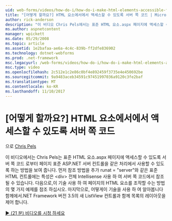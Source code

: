 ```yaml
---
uid: web-forms/videos/how-do-i/how-do-i-make-html-elements-accessible-from-server-side-code
title: "[어떻게 할까요?] HTML 요소에서에서 액세스할 수 있도록 서버 쪽 코드 | Microsoft Docs"
author: rick-anderson
description: "이 비디오 Chris Pels에서는 표준 HTML 요소.aspx 페이지에 액세스할 수 있도록 서버 쪽 코드 로부터 페이지 processin에서 사용할 수 있도록 하는 방법을 보여줍니다 중..."
ms.author: aspnetcontent
manager: wpickett
ms.date: 05/29/2008
ms.topic: article
ms.assetid: 1e2bafaa-ae6a-4c4c-839b-ff2dfe836902
ms.technology: dotnet-webforms
ms.prod: .net-framework
msc.legacyurl: /web-forms/videos/how-do-i/how-do-i-make-html-elements-accessible-from-server-side-code
msc.type: video
ms.openlocfilehash: 2c512e1c2e86c0bf4e892459f3735e4e450692be
ms.sourcegitcommit: 9a9483aceb34591c97451997036a9120c3fe2baf
ms.translationtype: MT
ms.contentlocale: ko-KR
ms.lasthandoff: 11/10/2017
---
```

<a name="how-do-i-make-html-elements-accessible-from-server-side-code"></a>[어떻게 할까요?] HTML 요소에서에서 액세스할 수 있도록 서버 쪽 코드
====================
으로 [Chris Pels](https://twitter.com/chrispels)

이 비디오에서는 Chris Pels는 표준 HTML 요소.aspx 페이지에 액세스할 수 있도록 서버 쪽 코드 로부터 페이지 표준 ASP.NET 서버 컨트롤을 같은 처리에서 사용할 수 있도록 하는 방법을 보여 줍니다. 먼저 참조 방법을 추가 runat = "server"와 같은 표준 HTML 컨트롤에는 특성은 &lt;div&gt; 전체 Intellisense 사용 하 여 서버 쪽 코드에서 참조 될 수 있습니다. 다음으로,이 기술 사용 하 여 페이지의 HTML 요소를 조작할 수는 방법의 몇 가지 예제를 참조 하십시오. 마지막으로, 어떻게이 기술을 사용 하 여 알아봅니다 함께에서.NET Framework 버전 3.5의 새 ListView 컨트롤과 함께 목록의 레이아웃을 제어 합니다.

[&#9654; (21 분) 비디오를 시청 하세요](https://channel9.msdn.com/Blogs/ASP-NET-Site-Videos/how-do-i-make-html-elements-accessible-from-server-side-code)
